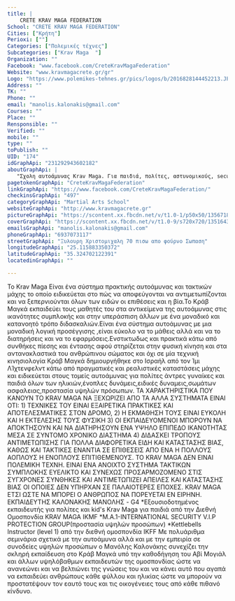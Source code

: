 ```yaml
---
title: |
    CRETE KRAV MAGA FEDERATION
School: "CRETE KRAV MAGA FEDERATION"
Cities: ["Κρήτη"]
Perioxi: [""]
Categories: ["Πολεμικές τέχνες"]
Subcategories: ["Krav Maga  "]
Organization: ""
Facebook: "www.facebook.com/CreteKravMagaFederation"
Website: "www.kravmagacrete.gr/gr"
Logo: "https://www.polemikes-tehnes.gr/pics/logos/b/2016828144452213.JPG"
Address: ""
TK: ""
Phone: ""
email: "manolis.kalonakis@gmail.com"
Courses: ""
Place: ""
Rensponsible: ""
Verified: ""
mobile: ""
type: ""
toPublish: ""
UID: "174"
idGraphApi: "231292943602182"
aboutGraphApi: | 
   "Σχολη αυτοάμυνας Krav Maga. Για παιδιά, πολίτες, αστυνομικούς, security, VIP protection, fighting combat, Cross training."
pagetokenGraphApi: "CreteKravMagaFederation"
linkGraphApi: "https://www.facebook.com/CreteKravMagaFederation/"
checkinsGraphApi: "497"
categoryGraphApi: "Martial Arts School"
websiteGraphApi: "http://www.kravmagacrete.gr"
pictureGraphApi: "https://scontent.xx.fbcdn.net/v/t1.0-1/p50x50/13567189_1151846891546778_982970317294077146_n.jpg?oh=1e2c7d3bf5615582c9f1f858adb6f797&amp;oe=5AFFEE12"
coverGraphApi: "https://scontent.xx.fbcdn.net/v/t1.0-9/s720x720/13516436_1151840871547380_4704286701739330491_n.jpg?oh=6493e65aa9f482cdabee5c09d4a3d4d6&amp;oe=5B05B8A1"
emailsGraphApi: "manolis.kalonakis@gmail.com"
phoneGraphApi: "6937073117"
streetGraphApi: "Ξυλουρη Χριστομιχαλη 70 πισω απο φούρνο Σωπαση"
longitudeGraphApi: "25.115883350372"
latitudeGraphApi: "35.324702122391"
locatedinGraphApi: ""

---
```


To Krav Maga Είναι ένα σύστημα πρακτικής αυτοάμυνας και τακτικών μάχης το οποίο ειδικεύεται στο πώς να αποφεύγονται να αντιμετωπίζονται και να ξεπερνιούνται όλων των ειδών οι επιθέσεις και η βία.Το Κράβ Μαγκά εκπαιδεύει τους μαθητές του στα αντικείμενα της αυτοάμυνας στις ικανότητες συμπλοκής και στην υπεράσπιση άλλων με ένα μοναδικό και κατανοητό τρόπο διδασκαλιών.Είναι ένα σύστημα αυτοάμυνας με μια μοναδική λογική προσέγγισης ,είναι εύκολο να το μάθεις αλλά και να το διατηρήσεις και να το εφαρμόσεις.Ενστικτωδως και πρακτικά κάτω από συνθήκες πίεσης και έντασης αφού στηρίζεται στην φυσική κίνηση και στα αντανακλαστικά του ανθρώπινου σώματος και όχι σε μία τεχνική κινησιολογία Κράβ Μαγκά δημιουργήθηκε στο Ισραήλ από τον Ίμι ΛΊχτενφελντ κάτω από πραγματικές και ρεαλιστικές καταστάσεις μάχης και ειδικεύεται στους τομείς αυτοάμυνας για πολίτες άντρες γυναίκες και παιδιά όλων των ηλικιών,ένοπλες δυνάμεις,ειδικές δυναμεις,σωμάτων ασφαλειας,προστασία υψηλών πρόσωπων. ΤΑ ΧΑΡΑΚΤΗΡΙΣΤΙΚΑ ΠΟΥ ΚΑΝΟΥΝ ΤΟ KRAV MAGA ΝΑ ΞΕΧΩΡΙΖΕΙ ΑΠΟ ΤΑ ΑΛΛΑ ΣΥΣΤΗΜΑΤΑ ΕΙΝΑΙ ΟΤΙ: 1) ΤΕΧΝΙΚΕΣ ΤΟΥ ΕΙΝΑΙ ΕΞΑΙΡΕΤΙΚΑ ΠΡΑΚΤΙΚΕΣ ΚΑΙ ΑΠΟΤΕΛΕΣΜΑΤΙΚΕΣ ΣΤΟΝ ΔΡΟΜΟ, 2) Η ΕΚΜΑΘΗΣΗ ΤΟΥΣ ΕΙΝΑΙ ΕΥΚΟΛΗ ΚΑΙ Η ΕΚΤΕΛΕΣΗΣ ΤΟΥΣ ΦΥΣΙΚΗ 3) ΟΙ ΕΚΠΑΙΔΕΥΟΜΕΝΟΙ ΜΠΟΡΟΥΝ ΝΑ ΑΠΟΚΤΗΣΟΥΝ ΚΑΙ ΝΑ ΔΙΑΤΗΡΗΣΟΥΝ ΕΝΑ ΥΨΗΛΟ ΕΠΙΠΕΔΟ ΙΚΑΝΟΤΗΤΑΣ ΜΕΣΑ ΣΕ ΣΥΝΤΟΜΟ ΧΡΟΝΙΚΟ ΔΙΑΣΤΗΜΑ 4) ΔΙΔΑΣΚΕΙ ΤΡΟΠΟΥΣ ΑΝΤΙΜΕΤΩΠΙΣΗΣ ΓΙΑ ΠΟΛΛΑ ΔΙΑΦΟΡΕΤΙΚΑ ΕΙΔΗ ΚΑΙ ΚΑΤΑΣΤΑΣΗΣ ΒΙΑΣ, ΚΑΘΩΣ ΚΑΙ ΤΑΚΤΙΚΕΣ ΕΝΑΝΤΙΑ ΣΕ ΕΠΙΘΕΣΕΙΣ ΑΠΟ ΕΝΑ Η ΠΟΛΛΟΥΣ ΑΟΠΛΟΥΣ Η ΕΝΟΠΛΟΥΣ ΕΠΙΤΙΘΕΜΕΝΟΥΣ. TO KRAV MAGA ΔΕΝ ΕΙΝΑΙ ΠΟΛΕΜΙΚΗ ΤΕΧΝΗ. ΕΙΝΑΙ ΕΝΑ ΑΝΟΙΧΤΟ ΣΥΣΤΗΜΑ ΤΑΚΤΙΚΩΝ ΣΥΜΠΛΟΚΗΣ ΕΥΕΛΙΚΤΟ ΚΑΙ ΣΥΝΕΧΩΣ ΠΡΟΣΑΡΜΟΖΟΜΕΝΟ ΣΤΙΣ ΣΥΓΧΡΟΝΕΣ ΣΥΝΘΗΚΕΣ ΚΑΙ ΑΝΤΙΜΕΤΩΠΙΖΕΙ ΑΠΕΙΛΕΣ ΚΑΙ ΚΑΤΑΣΤΑΣΗΣ ΒΙΑΣ ΟΙ ΟΠΟΙΕΣ ΔΕΝ ΥΠΗΡΧΑΝ ΣΕ ΠΑΛΑΙΟΤΕΡΕΣ ΕΠΟΧΕΣ. KRAV MAGA ETΣΙ ΩΣΤΕ ΝΑ ΜΠΟΡΕΙ Ο ΑΝΘΡΩΠΟΣ ΝΑ ΠΟΡΕΥΕΤΑΙ ΕΝ ΕΙΡΗΝΗ. ΕΚΠΑΙΔΕΥΤΗΣ ΚΑΛΟΝΑΚΗΣ ΜΑΝΟΛΗΣ - G4 *Εξουσιοδοτημένος εκπαιδευτής για πολίτες και kid&#39;s Krav Maga για παιδιά από την Διεθνή Ομοσπονδία KRAV MAGA IKMF *Μ.Α.1-ΙNTERNATIONAL SECURITY V.I.P PROTECTION GROUP(προστασία υψηλών προσώπων) *Kettlebells Instructor (level 1) από την διεθνή ομοσπονδία IKFF Με πολυάριθμα σεμινάρια σχετικά με την αυτοάμυνα αλλά και με την εμπειρία σε συνοδείες υψηλών προσώπων ο Μανόλης Καλονάκης συνεχίζει την σκληρή εκπαίδευση στο Κράβ Μαγκά υπό την καθοδήγηση του Αβί Μογιάλ και άλλων υψηλόβαθμων εκπαιδευτών της ομοσπονδίας ώστε να ανανεώνει και να βελτιώνει της γνώσεις του και να κάνει αυτό που αγαπά να εκπαιδεύει ανθρώπους κάθε φύλλου και ηλικίας ώστε να μπορούν να προστατέψουν τον εαυτό τους και τις οικογένειες τους από κάθε πιθανό κίνδυνο.

